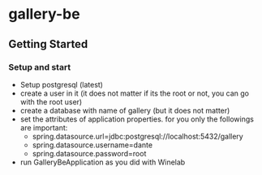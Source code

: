 # gallery-be

## Getting Started

### Setup and start

* Setup postgresql (latest)
* create a user in it (it does not matter if its the root or not, you can go with the root user)
* create a database with name of gallery (but it does not matter)
* set the attributes of application properties. for you only the followings are important:
  * spring.datasource.url=jdbc:postgresql://localhost:5432/gallery
  * spring.datasource.username=dante 
  * spring.datasource.password=root
* run GalleryBeApplication as you did with Winelab
